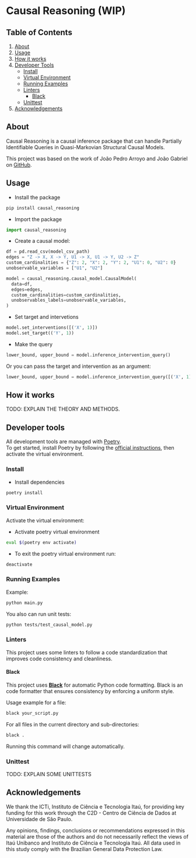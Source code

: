 Causal Reasoning (WIP)
=======================
## Table of Contents
1. [About](#about)
2. [Usage](#usage)
3. [How it works](#how-it-works)
4. [Developer Tools](#developer-tools)
   - [Install](#install)
   - [Virtual Environment](#virtual-environment)
   - [Running Examples](#running-examples)
   - [Linters](#linters)
     - [Black](#black)
   - [Unittest](#unittest)
5. [Acknowledgements](#acknowledgements)


## About

Causal Reasoning is a causal inference package that can handle Partially Identifiable Queries in Quasi-Markovian Structural Causal Models.

This project was based on the work of João Pedro Arroyo and João Gabriel on [GitHub](https://github.com/Causal-Inference-Group-C4AI/Linear-Programming-For-Interventional-Queries).


## Usage

- Install the package
```python
pip install causal_reasoning
```

- Import the package
```python
import causal_reasoning
```

- Create a causal model:
```python
df = pd.read_csv(model_csv_path)
edges = "Z -> X, X -> Y, U1 -> X, U1 -> Y, U2 -> Z"
custom_cardinalities = {"Z": 2, "X": 2, "Y": 2, "U1": 0, "U2": 0}
unobservable_variables = ["U1", "U2"]

model = causal_reasoning.causal_model.CausalModel(
  data=df,
  edges=edges,
  custom_cardinalities=custom_cardinalities,
  unobservables_labels=unobservable_variables,
)
```

- Set target and intervetions
```python
model.set_interventions([('X', 1)])
model.set_target(('Y', 1))
```

- Make the query
```python
lower_bound, upper_bound = model.inference_intervention_query()
```
Or you can pass the target and intervention as an argument: 

```python
lower_bound, upper_bound = model.inference_intervention_query([('X', 1)], ('Y', 1))
```

## How it works

TODO: EXPLAIN THE THEORY AND METHODS.

## Developer tools

All development tools are managed with [Poetry](https://python-poetry.org/docs/).  
To get started, install Poetry by following the [official instructions](https://python-poetry.org/docs/#installation), then activate the virtual environment.

### Install

- Install dependencies
```bash
poetry install
```


### Virtual Environment

Activate the virtual environment:

- Activate poetry virtual environment
```bash
eval $(poetry env activate)
```

- To exit the poetry virtual environment run:
```bash
deactivate
```

### Running Examples

Example:
```bash
python main.py
```

You also can run unit tests:
```bash
python tests/test_causal_model.py
```


### Linters

This project uses some linters to follow a code standardization that improves code consistency and cleanliness.

#### Black

This project uses **[Black](https://black.readthedocs.io/en/stable/)** for automatic Python code formatting.
Black is an code formatter that ensures consistency by enforcing a uniform style.

Usage example for a file:

```bash
black your_script.py
```

For all files in the current directory and sub-directories:

```bash
black .
```

Running this command will change automatically.



### Unittest

TODO: EXPLAIN SOME UNITTESTS


## Acknowledgements
We thank the ICTi, Instituto de Ciência e Tecnologia Itaú, for providing key funding
for this work through the C2D - Centro de Ciência de Dados at Universidade de São Paulo.

Any opinions, findings, conclusions or recommendations expressed in this material are those of the authors and do not necessarily reflect the views of Itaú Unibanco and Instituto de Ciência e Tecnologia Itaú. All data used in this study comply with the Brazilian General Data Protection Law.
